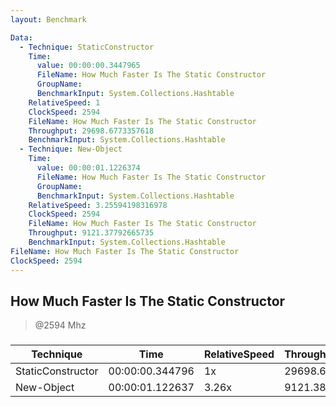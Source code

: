 ```yaml
---
layout: Benchmark

Data: 
  - Technique: StaticConstructor
    Time: 
      value: 00:00:00.3447965
      FileName: How Much Faster Is The Static Constructor
      GroupName: 
      BenchmarkInput: System.Collections.Hashtable
    RelativeSpeed: 1
    ClockSpeed: 2594
    FileName: How Much Faster Is The Static Constructor
    Throughput: 29698.6773357618
    BenchmarkInput: System.Collections.Hashtable
  - Technique: New-Object
    Time: 
      value: 00:00:01.1226374
      FileName: How Much Faster Is The Static Constructor
      GroupName: 
      BenchmarkInput: System.Collections.Hashtable
    RelativeSpeed: 3.25594198316978
    ClockSpeed: 2594
    FileName: How Much Faster Is The Static Constructor
    Throughput: 9121.37792665735
    BenchmarkInput: System.Collections.Hashtable
FileName: How Much Faster Is The Static Constructor
ClockSpeed: 2594
---
```

How Much Faster Is The Static Constructor
-----------------------------------------
> @2594 Mhz


### 


|Technique        |Time           |RelativeSpeed|Throughput|
|-----------------|---------------|-------------|----------|
|StaticConstructor|00:00:00.344796|1x           |29698.68/s|
|New-Object       |00:00:01.122637|3.26x        |9121.38/s |
